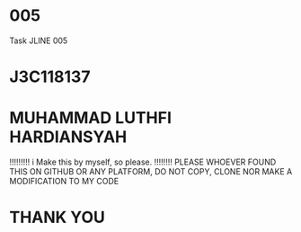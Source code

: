 # 005
Task JLINE 005

# J3C118137
# MUHAMMAD LUTHFI HARDIANSYAH
!!!!!!!!! i Make this by myself, so please. !!!!!!!!
PLEASE WHOEVER FOUND THIS ON GITHUB OR ANY PLATFORM, DO NOT COPY, CLONE NOR MAKE A MODIFICATION TO MY CODE
# THANK YOU 
